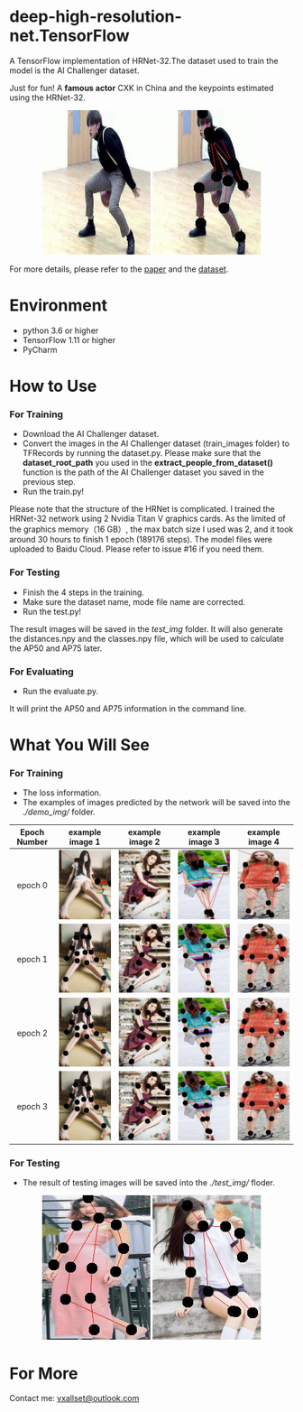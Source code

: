 # deep-high-resolution-net.TensorFlow
A TensorFlow implementation of HRNet-32.The dataset used to train the model is the AI Challenger dataset. 

Just for fun! A **famous actor** CXK in China and the keypoints estimated using the HRNet-32.
<div align=middle><img src="./demo_img/cxk.jpg" width=192 height=256>   <img src="./demo_img/result.jpg"> </div>

For more details, please refer to the  [paper](https://arxiv.org/abs/1902.09212) and the [dataset](https://challenger.ai/competition/keypoint).

# Environment
- python 3.6 or higher
- TensorFlow 1.11 or higher
- PyCharm

# How to Use
### For Training
- Download the AI Challenger dataset.
- Convert the images in the AI Challenger dataset (train_images folder) to TFRecords by running the dataset.py. Please make sure that the **dataset_root_path** you used in the **extract_people_from_dataset()** function is the path of the AI Challenger dataset you saved in the previous step.
- Run the train.py!

Please note that the structure of the HRNet is complicated. I trained the HRNet-32 network using 2 Nvidia Titan V graphics cards. As the limited of the graphics memory（16 GB）, the max batch size I used was 2, and it took around 30 hours to finish 1 epoch (189176 steps). The model files were uploaded to Baidu Cloud. Please refer to issue #16 if you need them.

### For Testing
- Finish the 4 steps in the training.
- Make sure the dataset name, mode file name are corrected.
- Run the test.py!

The result images will be saved in the _test_img_ folder. It will also generate the distances.npy and the classes.npy file, which will be used to calculate the AP50 and AP75 later. 

### For Evaluating
- Run the evaluate.py.

It will print the AP50 and AP75 information in the command line.

# What You Will See
### For Training
- The loss information.
- The examples of images predicted by the network will be saved into the _./demo_img/_ folder.

Epoch Number | example image 1 | example image 2 | example image 3 | example image 4
:-: | :-: | :-: | :-: | :-:
epoch 0| <div align=middle><img src="./demo_img/epoch0_step200_i_1.jpg" ></div> | <div align=middle><img src="./demo_img/epoch0_step500_i_0.jpg" ></div> | <div align=middle><img src="./demo_img/epoch0_step900_i_1.jpg" ></div> | <div align=middle><img src="./demo_img/epoch0_step1500_i_1.jpg" ></div>| 
epoch 1| <div align=middle><img src="./demo_img/epoch1_step200_i_1.jpg" ></div> | <div align=middle><img src="./demo_img/epoch1_step500_i_0.jpg" ></div> | <div align=left><img src="./demo_img/epoch1_step900_i_1.jpg" ></div> | <div align=middle><img src="./demo_img/epoch1_step1500_i_1.jpg" ></div>| 
epoch 2| <div align=middle><img src="./demo_img/epoch2_step200_i_1.jpg" ></div> | <div align=middle><img src="./demo_img/epoch2_step500_i_0.jpg" ></div> | <div align=middle><img src="./demo_img/epoch2_step900_i_1.jpg" ></div> | <div align=middle><img src="./demo_img/epoch2_step1500_i_1.jpg" ></div>| 
epoch 3| <div align=middle><img src="./demo_img/epoch3_step200_i_1.jpg" ></div> | <div align=middle><img src="./demo_img/epoch3_step500_i_0.jpg" ></div> | <div align=middle><img src="./demo_img/epoch3_step900_i_1.jpg" ></div> | <div align=middle><img src="./demo_img/epoch3_step1500_i_1.jpg" ></div>| 

### For Testing
- The result of testing images will be saved into the _./test_img/_ floder.
<div align=middle> <img src="./test_img/step11_i_0.jpg" > <img src="./test_img/step136_i_0.jpg" ></div>

# For More
Contact me: vxallset@outlook.com
